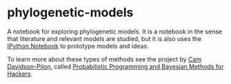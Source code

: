 phylogenetic-models
===================

A notebook for exploring phylogenetic models.  It is a notebook in the sense that literature and relevant models are studied, but it is also uses the [IPython Notebook](http://ipython.org/notebook.html) to prototype models and ideas.

To learn more about these types of methods see the project by [Cam Davidson-Pilon.](http://www.camdp.com/) called [Probabilistic Programming and Bayesian Methods for Hackers](http://camdavidsonpilon.github.io/Probabilistic-Programming-and-Bayesian-Methods-for-Hackers/).
